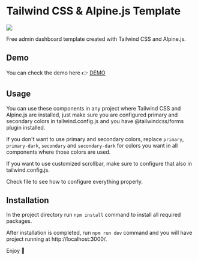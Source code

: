 # Tailwind CSS & Alpine.js Template
<img src="https://user-images.githubusercontent.com/23532087/137189566-765e9df9-acca-4281-ba9c-3f438753b8ed.png">
  
Free admin dashboard template created with Tailwind CSS and Alpine.js.

## Demo
You can check the demo here :point_right: <a href="https://vojislavd.com/ta-template-demo/"> DEMO </a>

## Usage

You can use these components in any project where Tailwind CSS and Alpine.js are installed, just make sure you are configured
primary and secondary colors in tailwind.config.js and you have @tailwindcss/forms plugin installed.

If you don't want to use primary and secondary colors, replace `primary`, `primary-dark`, `secondary` and `secondary-dark` for
colors you want in all components where those colors are used.

If you want to use customized scrollbar, make sure to configure that also in tailwind.config.js.

Check file to see how to configure everything properly.

## Installation
In the project directory run `npm install` command to install all required packages.

After installation is completed, run `npm run dev` command and you will have project running at http://localhost:3000/.

Enjoy :palm_tree:
